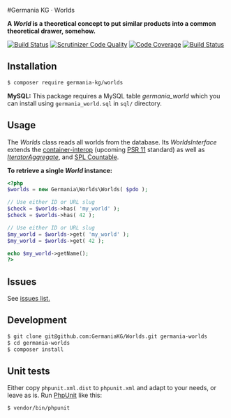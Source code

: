 #Germania KG · Worlds

**A _World_ is a theoretical concept to put similar products into a common theoretical drawer, somehow.**

[![Build Status](https://travis-ci.org/GermaniaKG/Worlds.svg?branch=master)](https://travis-ci.org/GermaniaKG/Worlds)
[![Scrutinizer Code Quality](https://scrutinizer-ci.com/g/GermaniaKG/Worlds/badges/quality-score.png?b=master)](https://scrutinizer-ci.com/g/GermaniaKG/Worlds/?branch=master)
[![Code Coverage](https://scrutinizer-ci.com/g/GermaniaKG/Worlds/badges/coverage.png?b=master)](https://scrutinizer-ci.com/g/GermaniaKG/Worlds/?branch=master)
[![Build Status](https://scrutinizer-ci.com/g/GermaniaKG/Worlds/badges/build.png?b=master)](https://scrutinizer-ci.com/g/GermaniaKG/Worlds/build-status/master)

## Installation

```bash
$ composer require germania-kg/worlds
```

**MySQL:** This package requires a MySQL table *germania_world* which you can install using `germania_world.sql` in `sql/` directory.


## Usage

The *Worlds* class reads all worlds from the database. Its *WorldsInterface* extends the [container-interop](https://github.com/container-interop/container-interop) (upcoming [PSR 11](https://github.com/php-fig/fig-standards/blob/master/proposed/container.md) standard) as well as [*IteratorAggregate*](http://php.net/manual/de/class.iteratoraggregate.php), and [SPL Countable](http://php.net/manual/de/class.countable.php).

**To retrieve a single *World* instance:**

```php
<?php
$worlds = new Germania\Worlds\Worlds( $pdo );

// Use either ID or URL slug
$check = $worlds->has( 'my_world' );
$check = $worlds->has( 42 );

// Use either ID or URL slug
$my_world = $worlds->get( 'my_world' );
$my_world = $worlds->get( 42 );

echo $my_world->getName();
?>
```

## Issues

See [issues list.][i0]

[i0]: https://github.com/GermaniaKG/Worlds/issues 


## Development

```bash
$ git clone git@github.com:GermaniaKG/Worlds.git germania-worlds
$ cd germania-worlds
$ composer install
```

## Unit tests

Either copy `phpunit.xml.dist` to `phpunit.xml` and adapt to your needs, or leave as is. 
Run [PhpUnit](https://phpunit.de/) like this:

```bash
$ vendor/bin/phpunit
```

